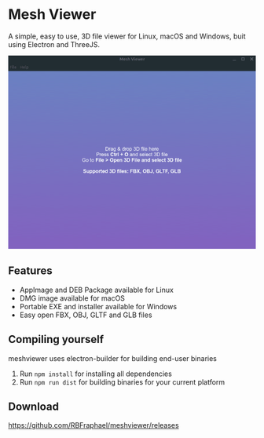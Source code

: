 # Mesh Viewer
A simple, easy to use, 3D file viewer for Linux, macOS and Windows, buit using Electron and ThreeJS.

![Meshviewer Preview](https://raw.githubusercontent.com/RBFraphael/meshviewer/master/preview.gif)

## Features
- AppImage and DEB Package available for Linux
- DMG image available for macOS
- Portable EXE and installer available for Windows
- Easy open FBX, OBJ, GLTF and GLB files

## Compiling yourself
meshviewer uses electron-builder for building end-user binaries
1. Run ```npm install``` for installing all dependencies
2. Run ```npm run dist``` for building binaries for your current platform

## Download
https://github.com/RBFraphael/meshviewer/releases